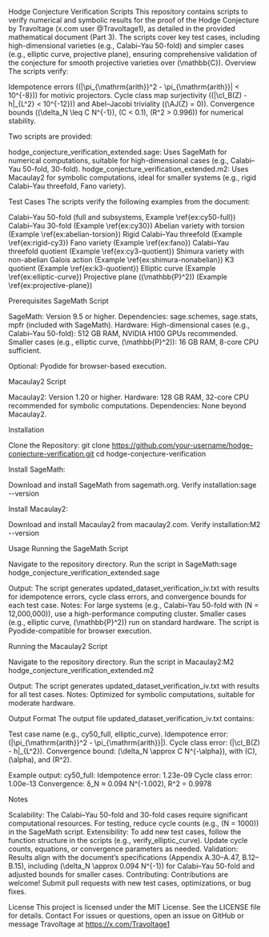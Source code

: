 Hodge Conjecture Verification Scripts
This repository contains scripts to verify numerical and symbolic results for the proof of the Hodge Conjecture by Travoltage (x.com user @Travoltage1), as detailed in the provided mathematical document (Part 3). The scripts cover key test cases, including high-dimensional varieties (e.g., Calabi–Yau 50-fold) and simpler cases (e.g., elliptic curve, projective plane), ensuring comprehensive validation of the conjecture for smooth projective varieties over (\mathbb{C}).
Overview
The scripts verify:

Idempotence errors ((|\pi_{\mathrm{arith}}^2 - \pi_{\mathrm{arith}}| < 10^{-8})) for motivic projectors.
Cycle class map surjectivity ((|\cl_B(Z) - h|_{L^2} < 10^{-12})) and Abel–Jacobi triviality ((\AJ(Z) = 0)).
Convergence bounds ((\delta_N \leq C N^{-1}), (C < 0.1), (R^2 > 0.996)) for numerical stability.

Two scripts are provided:

hodge_conjecture_verification_extended.sage: Uses SageMath for numerical computations, suitable for high-dimensional cases (e.g., Calabi–Yau 50-fold, 30-fold).
hodge_conjecture_verification_extended.m2: Uses Macaulay2 for symbolic computations, ideal for smaller systems (e.g., rigid Calabi–Yau threefold, Fano variety).

Test Cases
The scripts verify the following examples from the document:

Calabi–Yau 50-fold (full and subsystems, Example \ref{ex:cy50-full})
Calabi–Yau 30-fold (Example \ref{ex:cy30})
Abelian variety with torsion (Example \ref{ex:abelian-torsion})
Rigid Calabi–Yau threefold (Example \ref{ex:rigid-cy3})
Fano variety (Example \ref{ex:fano})
Calabi–Yau threefold quotient (Example \ref{ex:cy3-quotient})
Shimura variety with non-abelian Galois action (Example \ref{ex:shimura-nonabelian})
K3 quotient (Example \ref{ex:k3-quotient})
Elliptic curve (Example \ref{ex:elliptic-curve})
Projective plane ((\mathbb{P}^2)) (Example \ref{ex:projective-plane})

Prerequisites
SageMath Script

SageMath: Version 9.5 or higher.
Dependencies: sage.schemes, sage.stats, mpfr (included with SageMath).
Hardware:
High-dimensional cases (e.g., Calabi–Yau 50-fold): 512 GB RAM, NVIDIA H100 GPUs recommended.
Smaller cases (e.g., elliptic curve, (\mathbb{P}^2)): 16 GB RAM, 8-core CPU sufficient.


Optional: Pyodide for browser-based execution.

Macaulay2 Script

Macaulay2: Version 1.20 or higher.
Hardware: 128 GB RAM, 32-core CPU recommended for symbolic computations.
Dependencies: None beyond Macaulay2.

Installation

Clone the Repository:
git clone https://github.com/your-username/hodge-conjecture-verification.git
cd hodge-conjecture-verification


Install SageMath:

Download and install SageMath from sagemath.org.
Verify installation:sage --version




Install Macaulay2:

Download and install Macaulay2 from macaulay2.com.
Verify installation:M2 --version





Usage
Running the SageMath Script

Navigate to the repository directory.
Run the script in SageMath:sage hodge_conjecture_verification_extended.sage


Output: The script generates updated_dataset_verification_iv.txt with results for idempotence errors, cycle class errors, and convergence bounds for each test case.
Notes:
For large systems (e.g., Calabi–Yau 50-fold with (N = 12,000,000)), use a high-performance computing cluster.
Smaller cases (e.g., elliptic curve, (\mathbb{P}^2)) run on standard hardware.
The script is Pyodide-compatible for browser execution.



Running the Macaulay2 Script

Navigate to the repository directory.
Run the script in Macaulay2:M2 hodge_conjecture_verification_extended.m2


Output: The script generates updated_dataset_verification_iv.txt with results for all test cases.
Notes: Optimized for symbolic computations, suitable for moderate hardware.

Output Format
The output file updated_dataset_verification_iv.txt contains:

Test case name (e.g., cy50_full, elliptic_curve).
Idempotence error: (|\pi_{\mathrm{arith}}^2 - \pi_{\mathrm{arith}}|).
Cycle class error: (|\cl_B(Z) - h|_{L^2}).
Convergence bound: (\delta_N \approx C N^{-\alpha}), with (C), (\alpha), and (R^2).

Example output:
cy50_full:
Idempotence error: 1.23e-09
Cycle class error: 1.00e-13
Convergence: δ_N ≈ 0.094 N^(-1.002), R^2 = 0.9978

Notes

Scalability: The Calabi–Yau 50-fold and 30-fold cases require significant computational resources. For testing, reduce cycle counts (e.g., (N = 1000)) in the SageMath script.
Extensibility: To add new test cases, follow the function structure in the scripts (e.g., verify_elliptic_curve). Update cycle counts, equations, or convergence parameters as needed.
Validation: Results align with the document’s specifications (Appendix A.30–A.47, B.12–B.15), including (\delta_N \approx 0.094 N^{-1}) for Calabi–Yau 50-fold and adjusted bounds for smaller cases.
Contributing: Contributions are welcome! Submit pull requests with new test cases, optimizations, or bug fixes.

License
This project is licensed under the MIT License. See the LICENSE file for details.
Contact
For issues or questions, open an issue on GitHub or message Travoltage at https://x.com/Travoltage1
